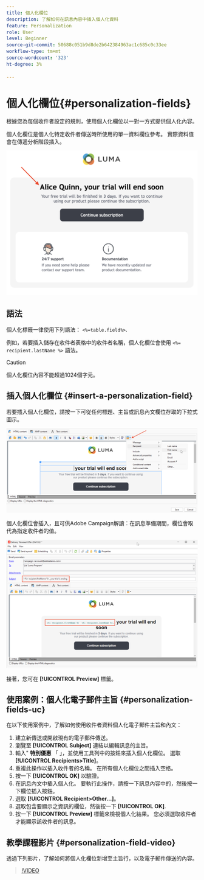 ```yaml
---
title: 個人化欄位
description: 了解如何在訊息內容中插入個人化資料
feature: Personalization
role: User
level: Beginner
source-git-commit: 50688c051b9d8de2b642384963ac1c685c0c33ee
workflow-type: tm+mt
source-wordcount: '323'
ht-degree: 3%

---
```



# 個人化欄位{#personalization-fields}

根據您為每個收件者設定的規則，使用個人化欄位以一對一方式提供個人化內容。

個人化欄位是個人化特定收件者傳送時所使用的單一資料欄位參考。 實際資料值會在傳遞分析階段插入。

![訊息個人化範例](assets/perso-name-sample.png)

## 語法

個人化標籤一律使用下列語法： `<%=table.field%>`.

例如，若要插入儲存在收件者表格中的收件者名稱，個人化欄位會使用 `<%= recipient.lastName %>` 語法。

>[!CAUTION]
>
>個人化欄位內容不能超過1024個字元。

## 插入個人化欄位 {#insert-a-personalization-field}

若要插入個人化欄位，請按一下可從任何標題、主旨或訊息內文欄位存取的下拉式圖示。

![插入個人化欄位](assets/perso-field-insert.png)

個人化欄位會插入，且可供Adobe Campaign解讀：在訊息準備期間，欄位會取代為指定收件者的值。

![電子郵件中的個人化欄位](assets/perso-fields-in-msg.png)

接著，您可在 **[!UICONTROL Preview]** 標籤。

<!--Learn more about message preview in [this page]().-->

## 使用案例：個人化電子郵件主旨 {#personalization-fields-uc}

在以下使用案例中，了解如何使用收件者資料個人化電子郵件主旨和內文：

1. 建立新傳送或開啟現有的電子郵件傳送。
1. 瀏覽至 **[!UICONTROL Subject]** 連結以編輯訊息的主旨。
1. 輸入&quot; **特別優惠** 「 」，並使用工具列中的按鈕來插入個人化欄位。 選取 **[!UICONTROL Recipients>Title]**。
1. 重複此操作以插入收件者的名稱。 在所有個人化欄位之間插入空格。
1. 按一下 **[!UICONTROL OK]** 以驗證。
1. 在訊息內文中插入個人化。 要執行此操作，請按一下訊息內容中的，然後按一下欄位插入按鈕。
1. 選取 **[!UICONTROL Recipient>Other...]**。
1. 選取包含要顯示之資訊的欄位，然後按一下 **[!UICONTROL OK]**.
1. 按一下 **[!UICONTROL Preview]** 標籤來檢視個人化結果。 您必須選取收件者才能顯示該收件者的訊息。



## 教學課程影片 {#personalization-field-video}

透過下列影片，了解如何將個人化欄位新增至主旨行，以及電子郵件傳送的內容。

>[!VIDEO](https://video.tv.adobe.com/v/24925?quality=12)

